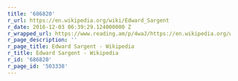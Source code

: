 ```yaml
---
title: '686820'
r_url: https://en.wikipedia.org/wiki/Edward_Sargent
r_date: 2016-12-03 06:39:29.124000000 Z
r_wrapped_url: https://www.reading.am/p/4waJ/https://en.wikipedia.org/wiki/Edward_Sargent
r_page_description: ''
r_page_title: Edward Sargent - Wikipedia
r_title: Edward Sargent - Wikipedia
r_id: '686820'
r_page_id: '503338'
---
```


